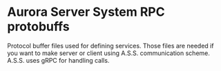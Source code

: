 # Aurora Server System RPC protobuffs
Protocol buffer files used for defining services. Those files are needed if you want to make server or client using A.S.S. communication scheme. A.S.S. uses gRPC for handling calls.


